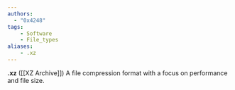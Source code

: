 ```yaml
---
authors:
  - "0x4248"
tags:
    - Software
    - File_types
aliases:
    - .xz
---
```

**.xz** ([[XZ Archive]]) A file compression format with a focus on performance and file size.
